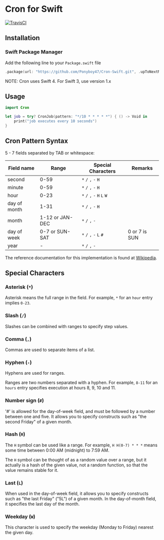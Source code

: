 # Cron for Swift

[![TravisCI](http://img.shields.io/travis/Ponyboy47/Cron-Swift.svg?style=flat)](https://travis-ci.org/Ponyboy47/Cron-Swift)

## Installation

### Swift Package Manager

Add the following line to your `Package.swift` file
```swift
.package(url: "https://github.com/Ponyboy47/Cron-Swift.git", .upToNextMinor(from: "2.1.0"))
```
NOTE: Cron uses Swift 4. For Swift 3, use version 1.x

## Usage

```swift
import Cron

let job = try? CronJob(pattern: "*/10 * * * * *") { () -> Void in
    print("job executes every 10 seconds")
}
```

## Cron Pattern Syntax

5 - 7 fields separated by TAB or whitespace:


| Field name | Range         | Special Characters         | Remarks       |
|------------|---------------|----------------------------|---------------|
|second      |0-59           | `*` `/` `,` `-` `H`        |               |
|minute      |0-59           | `*` `/` `,` `-` `H`        |               |
|hour        |0-23           | `*` `/` `,` `-` `H` `L` `W`|               |
|day of month|1-31           | `*` `/` `,` `-` `H`        |               |
|month       |1-12 or JAN-DEC| `*` `/` `,` `-`            |               |
|day of week |0-7 or SUN-SAT | `*` `/` `,` `-` `L` `#`    | 0 or 7 is SUN |
|year        | -             | `*` `/` `,` `-`            |               |

The reference documentation for this implementation is found at [Wikipedia](https://en.wikipedia.org/wiki/Cron#CRON_expression).

## Special Characters

### Asterisk (`*`)

Asterisk means the full range in the field. For example, `*` for an `hour` entry implies `0-23`.

### Slash (`/`)

Slashes can be combined with ranges to specify step values.

### Comma (`,`)

Commas are used to separate items of a list.

### Hyphen (`-`)

Hyphens are used for ranges.

Ranges are two numbers separated with a hyphen. For example, `8-11` for an `hours` entry specifies execution at hours 8, 9, 10 and 11.

### Number sign (`#`)

'#' is allowed for the day-of-week field, and must be followed by a number between one and five. It allows you to specify constructs such as "the second Friday" of a given month.

### Hash (`H`)

The `H` symbol can be used like a range. For example, `H H(0-7) * * *` means some time between 0:00 AM (midnight) to 7:59 AM.

The `H` symbol can be thought of as a random value over a range, but it actually is a hash of the given value, not a random function, so that the value remains stable for it.

### Last (`L`)

When used in the day-of-week field, it allows you to specify constructs such as "the last Friday" ("5L") of a given month. In the day-of-month field, it specifies the last day of the month.

### Weekday (`W`)

This character is used to specify the weekday (Monday to Friday) nearest the given day.
